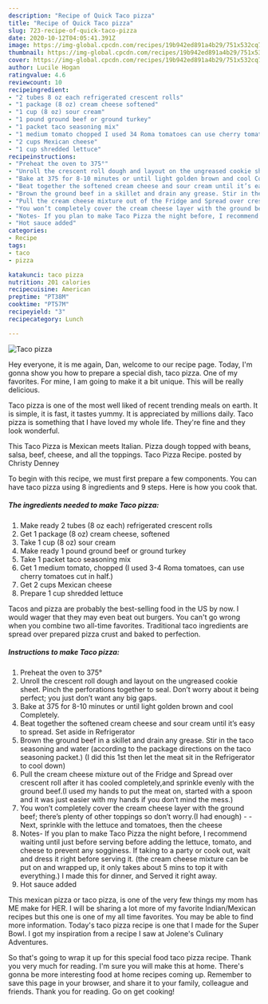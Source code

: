 ```yaml
---
description: "Recipe of Quick Taco pizza"
title: "Recipe of Quick Taco pizza"
slug: 723-recipe-of-quick-taco-pizza
date: 2020-10-12T04:05:41.391Z
image: https://img-global.cpcdn.com/recipes/19b942ed891a4b29/751x532cq70/taco-pizza-recipe-main-photo.jpg
thumbnail: https://img-global.cpcdn.com/recipes/19b942ed891a4b29/751x532cq70/taco-pizza-recipe-main-photo.jpg
cover: https://img-global.cpcdn.com/recipes/19b942ed891a4b29/751x532cq70/taco-pizza-recipe-main-photo.jpg
author: Lucile Hogan
ratingvalue: 4.6
reviewcount: 10
recipeingredient:
- "2 tubes 8 oz each refrigerated crescent rolls"
- "1 package (8 oz) cream cheese softened"
- "1 cup (8 oz) sour cream"
- "1 pound ground beef or ground turkey"
- "1 packet taco seasoning mix"
- "1 medium tomato chopped I used 34 Roma tomatoes can use cherry tomatoes cut in half"
- "2 cups Mexican cheese"
- "1 cup shredded lettuce"
recipeinstructions:
- "Preheat the oven to 375°"
- "Unroll the crescent roll dough and layout on the ungreased cookie sheet. Pinch the perforations together to seal. Don’t worry about it being perfect; you just don’t want any big gaps."
- "Bake at 375 for 8-10 minutes or until light golden brown and cool Completely."
- "Beat together the softened cream cheese and sour cream until it’s easy to spread. Set aside in Refrigerator"
- "Brown the ground beef in a skillet and drain any grease. Stir in the taco seasoning and water (according to the package directions on the taco seasoning packet.) (I did this 1st then let the meat sit in the Refrigerator to cool down)"
- "Pull the cream cheese mixture out of the Fridge and Spread over crescent roll after it has cooled completely,and sprinkle evenly with the ground beef.(I used my hands to put the meat on, started with a spoon and it was just easier with my hands if you don’t mind the mess.)"
- "You won’t completely cover the cream cheese layer with the ground beef; there’s plenty of other toppings so don’t worry.(I had enough)  Next, sprinkle with the lettuce and tomatoes, then the cheese"
- "Notes- If you plan to make Taco Pizza the night before, I recommend waiting until just before serving before adding the lettuce, tomato, and cheese to prevent any sogginess. If taking to a party or cook out, wait and dress it right before serving it. (the cream cheese mixture can be put on and wrapped up, it only takes about 5 mins to top it with everything.) I made this for dinner, and Served it right away."
- "Hot sauce added"
categories:
- Recipe
tags:
- taco
- pizza

katakunci: taco pizza 
nutrition: 201 calories
recipecuisine: American
preptime: "PT38M"
cooktime: "PT57M"
recipeyield: "3"
recipecategory: Lunch

---
```



![Taco pizza](https://img-global.cpcdn.com/recipes/19b942ed891a4b29/751x532cq70/taco-pizza-recipe-main-photo.jpg)

Hey everyone, it is me again, Dan, welcome to our recipe page. Today, I'm gonna show you how to prepare a special dish, taco pizza. One of my favorites. For mine, I am going to make it a bit unique. This will be really delicious.

Taco pizza is one of the most well liked of recent trending meals on earth. It is simple, it is fast, it tastes yummy. It is appreciated by millions daily. Taco pizza is something that I have loved my whole life. They're fine and they look wonderful.

This Taco Pizza is Mexican meets Italian. Pizza dough topped with beans, salsa, beef, cheese, and all the toppings. Taco Pizza Recipe. posted by Christy Denney


To begin with this recipe, we must first prepare a few components. You can have taco pizza using 8 ingredients and 9 steps. Here is how you cook that.

<!--inarticleads1-->

##### The ingredients needed to make Taco pizza:

1. Make ready 2 tubes (8 oz each) refrigerated crescent rolls
1. Get 1 package (8 oz) cream cheese, softened
1. Take 1 cup (8 oz) sour cream
1. Make ready 1 pound ground beef or ground turkey
1. Take 1 packet taco seasoning mix
1. Get 1 medium tomato, chopped (I used 3-4 Roma tomatoes, can use cherry tomatoes cut in half.)
1. Get 2 cups Mexican cheese
1. Prepare 1 cup shredded lettuce


Tacos and pizza are probably the best-selling food in the US by now. I would wager that they may even beat out burgers. You can&#39;t go wrong when you combine two all-time favorites. Traditional taco ingredients are spread over prepared pizza crust and baked to perfection. 

<!--inarticleads2-->

##### Instructions to make Taco pizza:

1. Preheat the oven to 375°
1. Unroll the crescent roll dough and layout on the ungreased cookie sheet. Pinch the perforations together to seal. Don’t worry about it being perfect; you just don’t want any big gaps.
1. Bake at 375 for 8-10 minutes or until light golden brown and cool Completely.
1. Beat together the softened cream cheese and sour cream until it’s easy to spread. Set aside in Refrigerator
1. Brown the ground beef in a skillet and drain any grease. Stir in the taco seasoning and water (according to the package directions on the taco seasoning packet.) (I did this 1st then let the meat sit in the Refrigerator to cool down)
1. Pull the cream cheese mixture out of the Fridge and Spread over crescent roll after it has cooled completely,and sprinkle evenly with the ground beef.(I used my hands to put the meat on, started with a spoon and it was just easier with my hands if you don’t mind the mess.)
1. You won’t completely cover the cream cheese layer with the ground beef; there’s plenty of other toppings so don’t worry.(I had enough) -  - Next, sprinkle with the lettuce and tomatoes, then the cheese
1. Notes- If you plan to make Taco Pizza the night before, I recommend waiting until just before serving before adding the lettuce, tomato, and cheese to prevent any sogginess. If taking to a party or cook out, wait and dress it right before serving it. (the cream cheese mixture can be put on and wrapped up, it only takes about 5 mins to top it with everything.) I made this for dinner, and Served it right away.
1. Hot sauce added


This mexican pizza or taco pizza, is one of the very few things my mom has ME make for HER. I will be sharing a lot more of my favorite Indian/Mexican recipes but this one is one of my all time favorites. You may be able to find more information. Today&#39;s taco pizza recipe is one that I made for the Super Bowl. I got my inspiration from a recipe I saw at Jolene&#39;s Culinary Adventures. 

So that's going to wrap it up for this special food taco pizza recipe. Thank you very much for reading. I'm sure you will make this at home. There's gonna be more interesting food at home recipes coming up. Remember to save this page in your browser, and share it to your family, colleague and friends. Thank you for reading. Go on get cooking!
